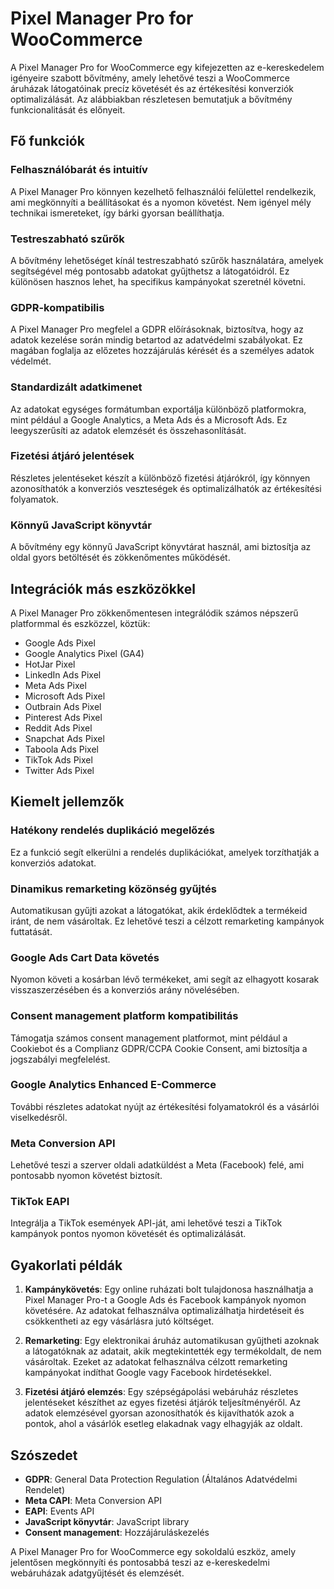 # Pixel Manager Pro for WooCommerce

A Pixel Manager Pro for WooCommerce egy kifejezetten az e-kereskedelem igényeire szabott bővítmény, amely lehetővé teszi a WooCommerce áruházak látogatóinak precíz követését és az értékesítési konverziók optimalizálását. Az alábbiakban részletesen bemutatjuk a bővítmény funkcionalitását és előnyeit.

## Fő funkciók

### Felhasználóbarát és intuitív

A Pixel Manager Pro könnyen kezelhető felhasználói felülettel rendelkezik, ami megkönnyíti a beállításokat és a nyomon követést. Nem igényel mély technikai ismereteket, így bárki gyorsan beállíthatja.

### Testreszabható szűrők

A bővítmény lehetőséget kínál testreszabható szűrők használatára, amelyek segítségével még pontosabb adatokat gyűjthetsz a látogatóidról. Ez különösen hasznos lehet, ha specifikus kampányokat szeretnél követni.

### GDPR-kompatibilis

A Pixel Manager Pro megfelel a GDPR előírásoknak, biztosítva, hogy az adatok kezelése során mindig betartod az adatvédelmi szabályokat. Ez magában foglalja az előzetes hozzájárulás kérését és a személyes adatok védelmét.

### Standardizált adatkimenet

Az adatokat egységes formátumban exportálja különböző platformokra, mint például a Google Analytics, a Meta Ads és a Microsoft Ads. Ez leegyszerűsíti az adatok elemzését és összehasonlítását.

### Fizetési átjáró jelentések

Részletes jelentéseket készít a különböző fizetési átjárókról, így könnyen azonosíthatók a konverziós veszteségek és optimalizálhatók az értékesítési folyamatok.

### Könnyű JavaScript könyvtár

A bővítmény egy könnyű JavaScript könyvtárat használ, ami biztosítja az oldal gyors betöltését és zökkenőmentes működését.

## Integrációk más eszközökkel

A Pixel Manager Pro zökkenőmentesen integrálódik számos népszerű platformmal és eszközzel, köztük:

- Google Ads Pixel
- Google Analytics Pixel (GA4)
- HotJar Pixel
- LinkedIn Ads Pixel
- Meta Ads Pixel
- Microsoft Ads Pixel
- Outbrain Ads Pixel
- Pinterest Ads Pixel
- Reddit Ads Pixel
- Snapchat Ads Pixel
- Taboola Ads Pixel
- TikTok Ads Pixel
- Twitter Ads Pixel

## Kiemelt jellemzők

### Hatékony rendelés duplikáció megelőzés

Ez a funkció segít elkerülni a rendelés duplikációkat, amelyek torzíthatják a konverziós adatokat.

### Dinamikus remarketing közönség gyűjtés

Automatikusan gyűjti azokat a látogatókat, akik érdeklődtek a termékeid iránt, de nem vásároltak. Ez lehetővé teszi a célzott remarketing kampányok futtatását.

### Google Ads Cart Data követés

Nyomon követi a kosárban lévő termékeket, ami segít az elhagyott kosarak visszaszerzésében és a konverziós arány növelésében.

### Consent management platform kompatibilitás

Támogatja számos consent management platformot, mint például a Cookiebot és a Complianz GDPR/CCPA Cookie Consent, ami biztosítja a jogszabályi megfelelést.

### Google Analytics Enhanced E-Commerce

További részletes adatokat nyújt az értékesítési folyamatokról és a vásárlói viselkedésről.

### Meta Conversion API

Lehetővé teszi a szerver oldali adatküldést a Meta (Facebook) felé, ami pontosabb nyomon követést biztosít.

### TikTok EAPI

Integrálja a TikTok események API-ját, ami lehetővé teszi a TikTok kampányok pontos nyomon követését és optimalizálását.

## Gyakorlati példák

1. **Kampánykövetés**: Egy online ruházati bolt tulajdonosa használhatja a Pixel Manager Pro-t a Google Ads és Facebook kampányok nyomon követésére. Az adatokat felhasználva optimalizálhatja hirdetéseit és csökkentheti az egy vásárlásra jutó költséget.
   
2. **Remarketing**: Egy elektronikai áruház automatikusan gyűjtheti azoknak a látogatóknak az adatait, akik megtekintették egy termékoldalt, de nem vásároltak. Ezeket az adatokat felhasználva célzott remarketing kampányokat indíthat Google vagy Facebook hirdetésekkel.
   
3. **Fizetési átjáró elemzés**: Egy szépségápolási webáruház részletes jelentéseket készíthet az egyes fizetési átjárók teljesítményéről. Az adatok elemzésével gyorsan azonosíthatók és kijavíthatók azok a pontok, ahol a vásárlók esetleg elakadnak vagy elhagyják az oldalt.

## Szószedet

- **GDPR**: General Data Protection Regulation (Általános Adatvédelmi Rendelet)
- **Meta CAPI**: Meta Conversion API
- **EAPI**: Events API
- **JavaScript könyvtár**: JavaScript library
- **Consent management**: Hozzájáruláskezelés

A Pixel Manager Pro for WooCommerce egy sokoldalú eszköz, amely jelentősen megkönnyíti és pontosabbá teszi az e-kereskedelmi webáruházak adatgyűjtését és elemzését.